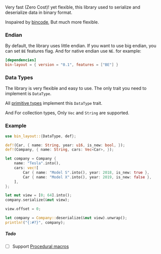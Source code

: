 Very fast (Zero Cost)! yet flexible, this library used to serialize and deserialize data in binary format.

Inspaired by [bincode](https://github.com/bincode-org/bincode), But much more flexible.

### Endian

By default, the library uses little endian.
If you want to use big endian, you can set `BE` features flag. And for native endian use `NE`. for example:

```toml
[dependencies]
bin-layout = { version = "0.1", features = ["BE"] }
```

### Data Types

The library is very flexible and easy to use. The only trait you need to implement is `DataType`.

All [primitive types](https://doc.rust-lang.org/stable/rust-by-example/primitives.html) implement this `DataType` trait.

And For collection types, Only `Vec` and `String` are supported. 

### Example

```rust
use bin_layout::{DataType, def};

def!(Car, { name: String, year: u16, is_new: bool, });
def!(Company, { name: String, cars: Vec<Car>, });

let company = Company {
    name: "Tesla".into(),
    cars: vec![
        Car { name: "Model S".into(), year: 2018, is_new: true },
        Car { name: "Model X".into(), year: 2019, is_new: false },
    ],
};

let mut view = [0; 64].into();
company.serialize(&mut view);

view.offset = 0;

let company = Company::deserialize(&mut view).unwrap();
println!("{:#?}", company);
```

##### Todo

- [ ] Support [Procedural macros](https://doc.rust-lang.org/reference/procedural-macros.html)